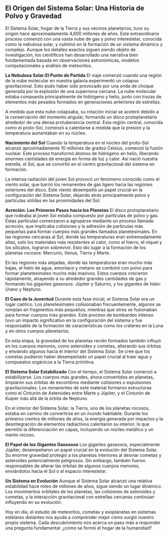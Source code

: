 ## El Origen del Sistema Solar: Una Historia de Polvo y Gravedad
El Sistema Solar, hogar de la Tierra y sus vecinos planetarios, tuvo su origen hace aproximadamente 4,600 millones de años. Este extraordinario proceso comenzó con una vasta nube de gas y polvo interestelar, conocida como la nebulosa solar, y culminó en la formación de un sistema dinámico y complejo. Aunque los detalles exactos siguen siendo objeto de investigación, los científicos han desarrollado una narrativa bien fundamentada basada en observaciones astronómicas, modelos computacionales y análisis de meteoritos.

**La Nebulosa Solar:El Punto de Partida**
El viaje comenzó cuando una región de la nube molecular en nuestra galaxia experimentó un colapso gravitacional. Esto pudo haber sido provocado por una onda de choque generada por la explosión de una supernova cercana. La nube molecular estaba compuesta principalmente de hidrógeno y helio, junto con trazas de elementos más pesados formados en generaciones anteriores de estrellas.

A medida que esta nube colapsaba, su rotación inicial se aceleró debido a la conservación del momento angular, formando un disco protoplanetario alrededor de una densa protuberancia central. Esta región central, conocida como el proto-Sol, comenzó a calentarse a medida que la presión y la temperatura aumentaban en su núcleo.

**Nacimiento del Sol**
Cuando la temperatura en el núcleo del proto-Sol alcanzó aproximadamente 10 millones de grados Celsius, comenzó la fusión nuclear. Este proceso transformó átomos de hidrógeno en helio, liberando enormes cantidades de energía en forma de luz y calor. Así nació nuestra estrella, el Sol, que se convirtió en el centro gravitacional del sistema en formación.

La intensa radiación del joven Sol provocó un fenómeno conocido como el viento solar, que barrió los remanentes de gas ligero hacia las regiones exteriores del disco. Este viento desempeñó un papel crucial en la configuración del Sistema Solar, dejando atrás principalmente polvo y partículas sólidas en las proximidades del Sol.

**Acreción: Los Primeros Pasos hacia los Planetas**
El disco protoplanetario que rodeaba al joven Sol estaba compuesto por partículas de polvo y gas. Estas partículas comenzaron a agruparse mediante un proceso llamado acreción, que implicaba colisiones y la adhesión de partículas más pequeñas para formar cuerpos más grandes llamados planetesimales. En las regiones cercanas al Sol, donde las temperaturas eran extremadamente altas, solo los materiales más resistentes al calor, como el hierro, el níquel y los silicatos, lograron sobrevivir. Esto dio lugar a la formación de los planetas rocosos: Mercurio, Venus, Tierra y Marte.

En las regiones más alejadas, donde las temperaturas eran mucho más bajas, el hielo de agua, amoníaco y metano se combinó con polvo para formar planetesimales mucho más masivos. Estos cuerpos crecieron rápidamente, atrayendo a su alrededor grandes cantidades de gas y formando los gigantes gaseosos: Júpiter y Saturno, y los gigantes de hielo: Urano y Neptuno.

**El Caos de la Juventud**
Durante esta fase inicial, el Sistema Solar era un lugar caótico. Los planetesimales colisionaban frecuentemente, algunos se rompían en fragmentos más pequeños, mientras que otros se fusionaban para formar cuerpos más grandes. Este proceso de bombardeo intenso tuvo un impacto significativo en la configuración del sistema y fue responsable de la formación de características como los cráteres en la Luna y en otros cuerpos planetarios.

En esta etapa, la gravedad de los planetas recién formados también influyó en los cuerpos menores, como asteroides y cometas, alterando sus órbitas y enviando algunos hacia el interior del Sistema Solar. Se cree que los cometas pudieron haber desempeñado un papel crucial al traer agua y compuestos orgánicos a la Tierra primitiva.

**El Sistema Solar Estabilizado**
Con el tiempo, el Sistema Solar comenzó a estabilizarse. Los cuerpos más grandes, ahora convertidos en planetas, limpiaron sus órbitas de escombros mediante colisiones o expulsiones gravitacionales. Los remanentes de este material formaron estructuras como el Cinturón de Asteroides entre Marte y Júpiter, y el Cinturón de Kuiper más allá de la órbita de Neptuno.

En el interior del Sistema Solar, la Tierra, uno de los planetas rocosos, estaba en camino de convertirse en un mundo habitable. Durante los primeros cientos de millones de años, la energía generada por impactos y la desintegración de elementos radiactivos calentaron su interior, lo que permitió la diferenciación en capas, incluyendo un núcleo metálico y un manto rocoso.

**El Papel de los Gigantes Gaseosos**
Los gigantes gaseosos, especialmente Júpiter, desempeñaron un papel crucial en la evolución del Sistema Solar. Su enorme gravedad protegió a los planetas interiores al desviar cometas y asteroides potencialmente peligrosos. Sin embargo, también fueron responsables de alterar las órbitas de algunos cuerpos menores, enviándolos hacia el Sol o al espacio interestelar.

**Un Sistema en Evolución**
Aunque el Sistema Solar alcanzó una relativa estabilidad hace miles de millones de años, sigue siendo un lugar dinámico. Los movimientos orbitales de los planetas, las colisiones de asteroides y cometas, y la interacción gravitacional con estrellas cercanas continúan influyendo en su evolución.

Hoy en día, el estudio de meteoritos, cometas y exoplanetas en sistemas estelares distantes nos ayuda a comprender mejor cómo surgió nuestro propio sistema. Cada descubrimiento nos acerca un paso más a responder una pregunta fundamental: ¿cómo se formó el hogar de la humanidad?